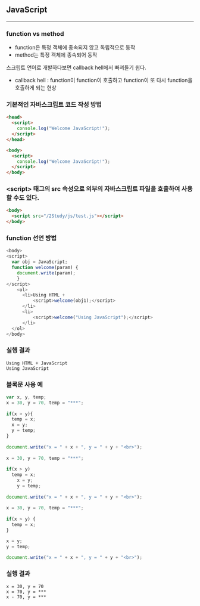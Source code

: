## JavaScript

---

### function vs method

- function은 특정 객체에 종속되지 않고 독립적으로 동작
- method는 특정 객체에 종속되어 동작

스크립트 언어로 개발하다보면 callback hell에서 빠져들기 쉽다.

- callback hell : function이 function이 호출하고 function이 또 다시 function을 호출하게 되는 현상



### 기본적인 자바스크립트 코드 작성 방법

```html
<head>
  <script>
  	console.log("Welcome JavaScript!");
  </script>
</head>
```

```html
<body>
  <script>
  	console.log("Welcome JavaScript!");
  </script>
</body>
```



### \<script> 태그의 src 속성으로 외부의 자바스크립트 파일을 호출하여 사용할 수도 있다.

```html
<body>
  <script src="/2Study/js/test.js"></script>
</body>
```



### function 선언 방법

```javascript
<body>
<script>
  var obj = JavaScript;
  function welcome(param) {
  	document.write(param);
	}
</script>
	<ol>
      <li>Using HTML +
          <script>welcome(obj1);</script>
      </li>
      <li>
          <script>welcome("Using JavaScript");</script>
      </li>
  </ol>
</body>
```

### 실행 결과

```
Using HTML + JavaScript
Using JavaScript
```



### 블록문 사용 예

```javascript
var x, y, temp;
x = 30, y = 70, temp = "***";
    
if(x > y){
  temp = x;
  x = y;
  y = temp;
}
    
document.write("x = " + x + ", y = " + y + "<br>");
    
x = 30, y = 70, temp = "***";
    
if(x > y)
  temp = x; 
	x = y; 
	y = temp;
    
document.write("x = " + x + ", y = " + y + "<br>");
    
x = 30, y = 70, temp = "***";
    
if(x > y) {
  temp = x;
}

x = y;
y = temp;

document.write("x = " + x + ", y = " + y + "<br>");
```

### 실행 결과

```
x = 30, y = 70
x = 70, y = ***
x - 70, y = ***
```

